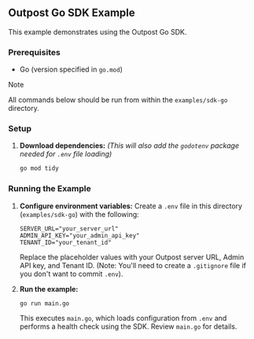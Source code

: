 ## Outpost Go SDK Example

This example demonstrates using the Outpost Go SDK.

### Prerequisites

*   Go (version specified in `go.mod`)

> [!NOTE]
> All commands below should be run from within the `examples/sdk-go` directory.

### Setup

1.  **Download dependencies:**
    *(This will also add the `godotenv` package needed for `.env` file loading)*
    ```bash
    go mod tidy
    ```

### Running the Example

1.  **Configure environment variables:**
    Create a `.env` file in this directory (`examples/sdk-go`) with the following:
    ```dotenv
    SERVER_URL="your_server_url"
    ADMIN_API_KEY="your_admin_api_key"
    TENANT_ID="your_tenant_id"
    ```
    Replace the placeholder values with your Outpost server URL, Admin API key, and Tenant ID. (Note: You'll need to create a `.gitignore` file if you don't want to commit `.env`).

2.  **Run the example:**
    ```bash
    go run main.go
    ```

    This executes `main.go`, which loads configuration from `.env` and performs a health check using the SDK. Review `main.go` for details.